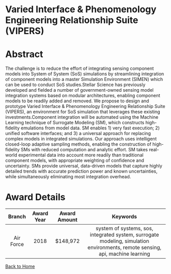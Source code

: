
Varied Interface &amp; Phenomenology Engineering Relationship Suite (VIPERS)
============================================================================

# Abstract


The challenge is to reduce the effort of integrating sensing component models into System of System (SoS) simulations by streamlining integration of component models into a master Simulation Environment (SIMEN) which can be used to conduct SoS studies.Stellar Science has previously developed and fielded a number of government-owned sensing model integration systems based on modular architectures, enabling component models to be readily added and removed. We propose to design and prototype Varied Interface & Phenomenology Engineering Relationship Suite (VIPERS), an environment for SoS simulation that leverages these existing investments.Component integration will be automated using the Machine Learning technique of Surrogate Modeling (SM), which constructs high-fidelity emulations from model data. SM enables 1) very fast execution; 2) unified software interfaces; and 3) a universal approach for replacing complex models in integrated simulations. Our approach uses intelligent closed-loop adaptive sampling methods, enabling the construction of high-fidelity SMs with reduced computation and analytic effort. SM takes real-world experimental data into account more readily than traditional component models, with appropriate weighting of confidence and uncertainty. SMs provide universal, data-driven models that capture highly detailed trends with accurate prediction power and known uncertainties, while simultaneously eliminating most integration overhead.  

# Award Details

|Branch|Award Year|Award Amount|Keywords|
| :---: | :---: | :---: | :---: |
|Air Force|2018|$148,972|system of systems, sos, integrated system, surrogate modeling, simulation environments, remote sensing, api, machine learning|
  
  


[Back to Home](https://github.com/chrischow/dod_sbir_awards/DJ/#1429)